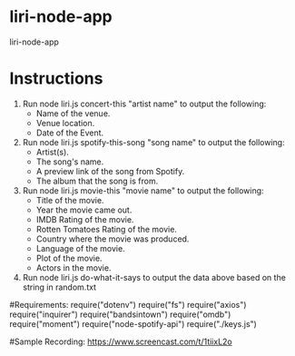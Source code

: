 # liri-node-app
liri-node-app

# Instructions
1. Run node liri.js concert-this "artist name" to output the following:
    * Name of the venue.
    * Venue location.
    * Date of the Event.
2. Run node liri.js spotify-this-song "song name" to output the following:
    * Artist(s).
    * The song's name.
    * A preview link of the song from Spotify.
    * The album that the song is from.
3. Run node liri.js movie-this "movie name" to output the following:
    * Title of the movie.
    * Year the movie came out.
    * IMDB Rating of the movie.
    * Rotten Tomatoes Rating of the movie.
    * Country where the movie was produced.
    * Language of the movie.
    * Plot of the movie.
    * Actors in the movie.
4. Run node liri.js do-what-it-says to output the data above based on the string in random.txt

#Requirements:
require("dotenv")
require("fs")
require("axios")
require("inquirer")
require("bandsintown")
require("omdb")
require("moment")
require("node-spotify-api")
require("./keys.js")

#Sample Recording:
https://www.screencast.com/t/1tiixL2o 
